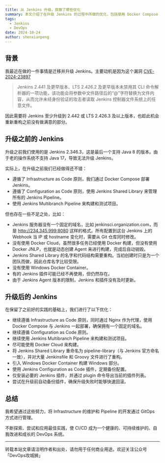 ```yaml
---
title: 从 Jenkins 升级，我做了哪些优化
summary: 本文介绍了在升级 Jenkins 的过程中所做的优化，包括使用 Docker Compose 部署、重构 Jenkins Shared Library、引入 Windows Docker Container 等，以提升 CI/CD 流程的效率和安全性。
tags:
  - Jenkins
  - DevOps
date: 2024-10-24
author: shenxianpeng
---
```


## 背景

我最近在做的一件事情是迁移并升级 Jenkins。主要动机是因为这个漏洞 [CVE-2024-23897](https://nvd.nist.gov/vuln/detail/CVE-2024-23897)

> Jenkins 2.441 及更早版本、LTS 2.426.2 及更早版本未禁用其 CLI 命令解析器的一项功能，该功能会将参数中文件路径后的“@”字符替换为文件内容，从而允许未经身份验证的攻击者读取 Jenkins 控制器文件系统上的任意文件。

因此需要将 Jenkins 至少升级到 2.442 或 LTS 2.426.3 及以上版本，也趁此机会重新重构之前没有做满意的部分。



## 升级之前的 Jenkins

升级之前我们使用的是 Jenkins 2.346.3，这是最后一个支持 Java 8 的版本。由于老的操作系统不支持 Java 17，导致无法升级 Jenkins。

实际上，在升级之前我们已经做得还不错：

* 遵循了 Infrastructure as Code 原则，我们通过 Docker Compose 部署 Jenkins。
* 遵循了 Configuration as Code 原则，使用 Jenkins Shared Library 来管理所有的 Jenkins Pipeline。
* 使用 Jenkins Multibranch Pipeline 来构建和测试项目。

但也存在一些不足之处，比如：

* Jenkins 服务器没有一个固定的域名，比如 jenkinsci.organization.com，而是 http://234.345.999:8080 这样的格式。所有配置到这台 Jenkins 上的 Webhook 当 IP 或 hostname 变化时，需要从 Git 仓库同时修改。
* 没有使用 Docker Cloud，虽然很多任务已经使用 Docker 构建，但没有使用 Docker JNLP，也就是动态创建 Agent 来进行构建，完成后自动销毁。
* Jenkins Shared Library 的名字和代码结构需要重构。当初创建时只是为一个团队而做，因此仓库名字比较受限。
* 没有使用 Windows Docker Container。
* 有的 Jenkins 插件可能已经不再使用，但仍然存在。
* 由于 Jenkins Agent 版本的限制，Jenkins 和插件没有及时更新。

## 升级后的 Jenkins

在保留了之前好的实践的基础上，我们进行了以下优化：

* 继续遵循 Infrastructure as Code 原则，同时通过 Nginx 作为代理，使用 Docker Compose 与 Jenkins 一起部署，确保拥有一个固定的域名。
* 继续遵循 Configuration as Code 原则。
* 继续使用 Jenkins Multibranch Pipeline 来构建和测试项目。
* 尽可能使用 Docker Cloud 来构建。
* 将 Jenkins Shared Library 重命名为 pipeline-library（与 Jenkins 官方命名一致），并对大量 Jenkinsfile 和 Groovy 文件进行了重构。
* 引入 Windows Docker Container 构建 Windows 部分。
* 使用 Jenkins Configuration as Code 插件，定期备份配置。
* 仅安装必要的 Jenkins 插件，并通过 plugin 命令导出当前的插件列表。
* 尝试在升级前自动备份插件，确保升级失败时能够快速回滚。

## 总结

我希望通过这些努力，将 Infrastructure 的维护和 Pipeline 的开发通过 GitOps 方式进行管理。

不断探索、尝试和应用最佳实践，使 CI/CD 成为一个健康的、可持续维护的、自我改进和成长的 DevOps 系统。

---

转载本站文章请注明作者和出处，请勿用于任何商业用途。欢迎关注公众号「DevOps攻城狮」
